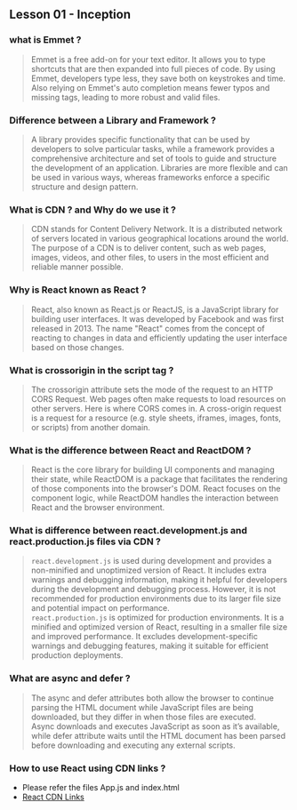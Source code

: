 ## Lesson 01 - Inception

### what is Emmet ?

> Emmet is a free add-on for your text editor. It allows you to type shortcuts that are then expanded into full pieces of code. By using Emmet, developers type less, they save both on keystrokes and time. Also relying on Emmet's auto completion means fewer typos and missing tags, leading to more robust and valid files.

### Difference between a Library and Framework ?
> A library provides specific functionality that can be used by developers to solve particular tasks, while a framework provides a comprehensive architecture and set of tools to guide and structure the development of an application. Libraries are more flexible and can be used in various ways, whereas frameworks enforce a specific structure and design pattern.

### What is CDN ? and Why do we use it ?
> CDN stands for Content Delivery Network. It is a distributed network of servers located in various geographical locations around the world. The purpose of a CDN is to deliver content, such as web pages, images, videos, and other files, to users in the most efficient and reliable manner possible.

### Why is React known as React ?
> React, also known as React.js or ReactJS, is a JavaScript library for building user interfaces. It was developed by Facebook and was first released in 2013. The name "React" comes from the concept of reacting to changes in data and efficiently updating the user interface based on those changes.

### What is crossorigin in the script tag ?
> The crossorigin attribute sets the mode of the request to an HTTP CORS Request. Web pages often make requests to load resources on other servers. Here is where CORS comes in. A cross-origin request is a request for a resource (e.g. style sheets, iframes, images, fonts, or scripts) from another domain.

### What is the difference between React and ReactDOM ?
> React is the core library for building UI components and managing their state, while ReactDOM is a package that facilitates the rendering of those components into the browser's DOM. React focuses on the component logic, while ReactDOM handles the interaction between React and the browser environment.

### What is difference between react.development.js and react.production.js files via CDN ?
> `react.development.js` is used during development and provides a non-minified and unoptimized version of React. It includes extra warnings and debugging information, making it helpful for developers during the development and debugging process. However, it is not recommended for production environments due to its larger file size and potential impact on performance.<br>
`react.production.js` is optimized for production environments. It is a minified and optimized version of React, resulting in a smaller file size and improved performance. It excludes development-specific warnings and debugging features, making it suitable for efficient production deployments.

### What are async and defer ?
> The async and defer attributes both allow the browser to continue parsing the HTML document while JavaScript files are being downloaded, but they differ in when those files are executed.<br>
Async downloads and executes JavaScript as soon as it’s available, while defer attribute waits until the HTML document has been parsed before downloading and executing any external scripts.

### How to use React using CDN links ?
- Please refer the files App.js and index.html
- [React CDN Links](https://legacy.reactjs.org/docs/cdn-links.html)
